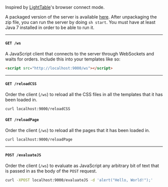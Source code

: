 Inspired by [LightTable][1]'s browser connect mode.

A packaged version of the server is available [here][2]. After
unpackaging the zip file, you can run the server by doing `sh start`.
You must have at least Java 7 installed in order to be able to run it.

[1]: http://www.lighttable.com/
[2]: http://192.81.222.81/browser-connect-0.2.1-SNAPSHOT.zip

---

#### `GET /ws`

A JavaScript client that connects to the server through WebSockets and
waits for orders. Include this into your templates like so:

```html
<script src="http://localhost:9000/ws"></script>
```

---

#### `GET /reloadCSS`

Order the client (`/ws`) to reload all the CSS files in all the
templates that it has been loaded in.

```bash
curl localhost:9000/reloadCSS
```

#### `GET /reloadPage`

Order the client (`/ws`) to reload all the pages that it has been
loaded in.

```bash
curl localhost:9000/reloadPage
```

---

#### `POST /evaluateJS`

Order the client (`/ws`) to evaluate as JavaScript any arbitrary bit of
text that is passed in as the body of the `POST` request.

```bash
curl -XPOST localhost:9000/evaluateJS -d 'alert("Hello, World!");'
```
